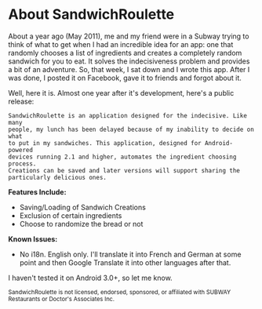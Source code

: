 About SandwichRoulette
======================

About a year ago (May 2011), me and my friend were in a Subway trying to think of what to get when I had an incredible idea for an app: one that randomly chooses a list of ingredients and creates a completely random sandwich for you to eat. It solves the indecisiveness problem and provides a bit of an adventure. So, that week, I sat down and I wrote this app. After I was done, I posted it on Facebook, gave it to friends and forgot about it.

Well, here it is. Almost one year after it's development, here's a public release:

	SandwichRoulette is an application designed for the indecisive. Like many 
	people, my lunch has been delayed because of my inability to decide on what
	to put in my sandwiches. This application, designed for Android-powered 
	devices running 2.1 and higher, automates the ingredient choosing process. 
	Creations can be saved and later versions will support sharing the 
	particularly delicious ones.

**Features Include:**
*  Saving/Loading of Sandwich Creations
*  Exclusion of certain ingredients
*  Choose to randomize the bread or not

**Known Issues:**
*  No i18n. English only. I'll translate it into French and German at some point and then Google Translate it into other languages after that.

I haven't tested it on Android 3.0+, so let me know.

<small>SandwichRoulette is not licensed, endorsed, sponsored, or affiliated with SUBWAY Restaurants or Doctor's Associates Inc.</small>
